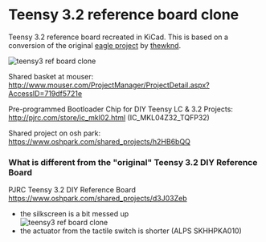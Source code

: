 # Teensy 3.2 reference board clone

Teensy 3.2 reference board recreated in KiCad. This is based on a conversion of the original [eagle project](https://github.com/thewknd/teensy-boards) by [thewknd](https://github.com/thewknd).

![teensy3 ref board clone](https://github.com/thewknd/teensy-boards/blob/master/Teensy%203.2%20reference%20board%20clone/images/1-P1010128-001.jpg)

Shared basket at mouser: http://www.mouser.com/ProjectManager/ProjectDetail.aspx?AccessID=719df5721e

Pre-programmed Bootloader Chip for DIY Teensy LC & 3.2 Projects: http://pjrc.com/store/ic_mkl02.html (IC_MKL04Z32_TQFP32)

Shared project on osh park: https://www.oshpark.com/shared_projects/h2HB6bQQ

### What is different from the "original" Teensy 3.2 DIY Reference Board

PJRC Teensy 3.2 DIY Reference Board https://www.oshpark.com/shared_projects/d3J03Zeb

- the silkscreen is a bit messed up  
  ![teensy3 ref board clone](https://github.com/thewknd/teensy-boards/raw/master/Teensy%203.2%20reference%20board%20clone/images/1-P1010144-001.jpg)
- the actuator from the tactile switch is shorter (ALPS SKHHPKA010)
